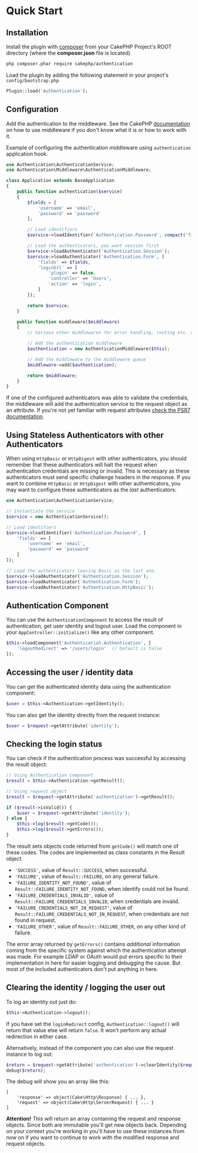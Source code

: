 # Quick Start

## Installation

Install the plugin with [composer](https://getcomposer.org/) from your CakePHP Project's ROOT directory (where the **composer.json** file is located)
```sh
php composer.phar require cakephp/authentication
```

Load the plugin by adding the following statement in your project's `config/bootstrap.php`
```php
Plugin::load('Authentication');
```

## Configuration

Add the authentication to the middleware. See the CakePHP [documentation](http://book.cakephp.org/3.0/en/controllers/middleware.html#) on how to use middleware if you don't know what it is or how to work with it.

Example of configuring the authentication middleware using `authentication` application hook.

```php
use Authentication\AuthenticationService;
use Authentication\Middleware\AuthenticationMiddleware;

class Application extends BaseApplication
{
    public function authentication($service)
    {
        $fields = [
            'username' => 'email',
            'password' => 'password'
        ];

        // Load identifiers
        $service->loadIdentifier('Authentication.Password', compact('fields'));

        // Load the authenticators, you want session first
        $service->loadAuthenticator('Authentication.Session');
        $service->loadAuthenticator('Authentication.Form', [
            'fields' => $fields,
            'loginUrl' => [
                'plugin' => false,
                'controller' => 'Users',
                'action' => 'login',
            ]
        ]);

        return $service;
    }

    public function middleware($middleware)
    {
        // Various other middlewares for error handling, routing etc. added here.

        // Add the authentication middleware
        $authentication = new AuthenticationMiddleware($this);

        // Add the middleware to the middleware queue
        $middleware->add($authentication);

        return $middleware;
    }
}
```

If one of the configured authenticators was able to validate the credentials,
the middleware will add the authentication service to the request object as an
attribute. If you're not yet familiar with request attributes [check the PSR7
documentation](http://www.php-fig.org/psr/psr-7/).

## Using Stateless Authenticators with other Authenticators

When using `HttpBasic` or `HttpDigest` with other authenticators, you should
remember that these authenticators will halt the request when authentication
credentials are missing or invalid. This is necessary as these authenticators
must send specific challenge headers in the response. If you want to combine
`HttpBasic` or `HttpDigest` with other authenticators, you may want to configure
these authenticators as the *last* authenticators:

```php
use Authentication\AuthenticationService;

// Instantiate the service
$service = new AuthenticationService();

// Load identifiers
$service->loadIdentifier('Authentication.Password', [
    'fields' => [
        'username' => 'email',
        'password' => 'password'
    ]
]);

// Load the authenticators leaving Basic as the last one.
$service->loadAuthenticator('Authentication.Session');
$service->loadAuthenticator('Authentication.Form');
$service->loadAuthenticator('Authentication.HttpBasic');
```

## Authentication Component

You can use the `AuthenticationComponent` to access the result of authentication,
get user identity and logout user. Load the component in your `AppController::initialize()`
like any other component.

```php
$this->loadComponent('Authentication.Authentication', [
    'logoutRedirect' => '/users/login'  // Default is false
]);
```

## Accessing the user / identity data

You can get the authenticated identity data using the authentication component:

```php
$user = $this->Authentication->getIdentity();
```

You can also get the identity directly from the request instance:

```php
$user = $request->getAttribute('identity');
```

## Checking the login status

You can check if the authentication process was successful by accessing the result
object:

```php
// Using Authentication component
$result = $this->Authentication->getResult();

// Using request object
$result = $request->getAttribute('authentication')->getResult();

if ($result->isValid()) {
    $user = $request->getAttribute('identity');
} else {
    $this->log($result->getCode());
    $this->log($result->getErrors());
}
```

The result sets objects code returned from `getCode()` will match one of these codes. The codes are implemented as class constants in the Result object.

 * `'SUCCESS'`, value of `Result::SUCCESS`, when successful.
 * `'FAILURE'`, value of `Result::FAILURE`, on any general failure.
 * `'FAILURE_IDENTITY_NOT_FOUND'`, value of `Result::FAILURE_IDENTITY_NOT_FOUND`, when identify could not be found.
 * `'FAILURE_CREDENTIALS_INVALID'`, value of `Result::FAILURE_CREDENTIALS_INVALID`, when credentials are invalid.
 * `'FAILURE_CREDENTIALS_NOT_IN_REQUEST'`, value of `Result::FAILURE_CREDENTIALS_NOT_IN_REQUEST`, when credentials are not found in request.
 * `'FAILURE_OTHER'`, value of `Result::FAILURE_OTHER`, on any other kind of failure.

The error array returned by `getErrors()` contains *additional* information coming from the specific system against which the authentication attempt was made. For example LDAP or OAuth would put errors specific to their implementation in here for easier logging and debugging the cause. But most of the included authenticators don't put anything in here.

## Clearing the identity / logging the user out

To log an identity out just do:

```php
$this->Authentication->logout();
```

If you have set the `loginRedirect` config, `Authentication::logout()` will
return that value else will return `false`. It won't perform any actual redirection
in either case.

Alternatively, instead of the component you can also use the request instance to log out:

```php
$return = $request->getAttribute('authentication')->clearIdentity($request, $response);
debug($return);
```

The debug will show you an array like this:

```
[
    'response' => object(Cake\Http\Response) { ... },
    'request' => object(Cake\Http\ServerRequest) { ... }
]
```

**Attention!** This will return an array containing the request and response objects. Since both are immutable you'll get new objects back. Depending on your context you're working in you'll have to use these instances from now on if you want to continue to work with the modified response and request objects.
